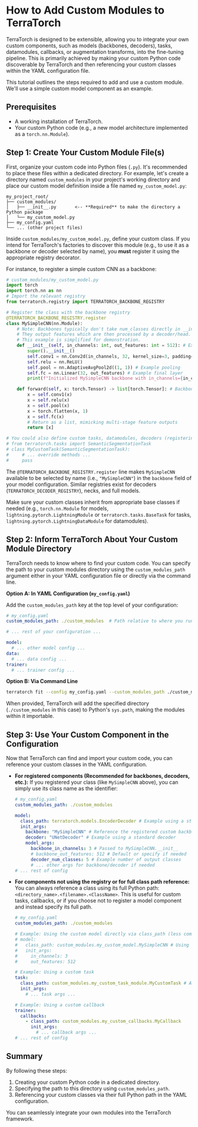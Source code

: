 # How to Add Custom Modules to TerraTorch

TerraTorch is designed to be extensible, allowing you to integrate your own custom components, such as models (backbones, decoders), tasks, datamodules, callbacks, or augmentation transforms, into the fine-tuning pipeline. This is primarily achieved by making your custom Python code discoverable by TerraTorch and then referencing your custom classes within the YAML configuration file.

This tutorial outlines the steps required to add and use a custom module. We'll use a simple custom model component as an example.

## Prerequisites

*   A working installation of TerraTorch.
*   Your custom Python code (e.g., a new model architecture implemented as a `torch.nn.Module`).

## Step 1: Create Your Custom Module File(s)

First, organize your custom code into Python files (`.py`). It's recommended to place these files within a dedicated directory. For example, let's create a directory named `custom_modules` in your project's working directory and place our custom model definition inside a file named `my_custom_model.py`:

```text
my_project_root/
├── custom_modules/
│   ├── __init__.py       <-- **Required** to make the directory a Python package
│   └── my_custom_model.py
├── my_config.yaml
└── ... (other project files)
```

Inside `custom_modules/my_custom_model.py`, define your custom class. If you intend for TerraTorch's factories to discover this module (e.g., to use it as a backbone or decoder selected by name), you **must** register it using the appropriate registry decorator.

For instance, to register a simple custom CNN as a backbone:

```python
# custom_modules/my_custom_model.py
import torch
import torch.nn as nn
# Import the relevant registry
from terratorch.registry import TERRATORCH_BACKBONE_REGISTRY

# Register the class with the backbone registry
@TERRATORCH_BACKBONE_REGISTRY.register
class MySimpleCNN(nn.Module):
    # Note: Backbones typically don't take num_classes directly in __init__
    # They output features which are then processed by a decoder/head.
    # This example is simplified for demonstration.
    def __init__(self, in_channels: int, out_features: int = 512): # Example: output feature size
        super().__init__()
        self.conv1 = nn.Conv2d(in_channels, 32, kernel_size=3, padding=1)
        self.relu = nn.ReLU()
        self.pool = nn.AdaptiveAvgPool2d((1, 1)) # Example pooling
        self.fc = nn.Linear(32, out_features) # Example final layer
        print(f"Initialized MySimpleCNN backbone with in_channels={in_channels}, out_features={out_features}")

    def forward(self, x: torch.Tensor) -> list[torch.Tensor]: # Backbones often return a list of features
        x = self.conv1(x)
        x = self.relu(x)
        x = self.pool(x)
        x = torch.flatten(x, 1)
        x = self.fc(x)
        # Return as a list, mimicking multi-stage feature outputs
        return [x]

# You could also define custom tasks, datamodules, decoders (registering with TERRATORCH_DECODER_REGISTRY), etc. here
# from terratorch.tasks import SemanticSegmentationTask
# class MyCustomTask(SemanticSegmentationTask):
#     # ... override methods ...
#     pass
```

The `@TERRATORCH_BACKBONE_REGISTRY.register` line makes `MySimpleCNN` available to be selected by name (i.e., `"MySimpleCNN"`) in the `backbone` field of your model configuration. Similar registries exist for decoders (`TERRATORCH_DECODER_REGISTRY`), necks, and full models.

Make sure your custom classes inherit from appropriate base classes if needed (e.g., `torch.nn.Module` for models, `lightning.pytorch.LightningModule` or `terratorch.tasks.BaseTask` for tasks, `lightning.pytorch.LightningDataModule` for datamodules).

## Step 2: Inform TerraTorch About Your Custom Module Directory

TerraTorch needs to know where to find your custom code. You can specify the path to your custom modules directory using the `custom_modules_path` argument either in your YAML configuration file or directly via the command line.

**Option A: In YAML Configuration (`my_config.yaml`)**

Add the `custom_modules_path` key at the top level of your configuration:

```yaml
# my_config.yaml
custom_modules_path: ./custom_modules  # Path relative to where you run terratorch

# ... rest of your configuration ...

model:
  # ... other model config ...
data:
  # ... data config ...
trainer:
  # ... trainer config ...

```

**Option B: Via Command Line**

```bash
terratorch fit --config my_config.yaml --custom_modules_path ./custom_modules
```

When provided, TerraTorch will add the specified directory (`./custom_modules` in this case) to Python's `sys.path`, making the modules within it importable.

## Step 3: Use Your Custom Component in the Configuration

Now that TerraTorch can find and import your custom code, you can reference your custom classes in the YAML configuration.

*   **For registered components (Recommended for backbones, decoders, etc.):** If you registered your class (like `MySimpleCNN` above), you can simply use its class name as the identifier:

    ```yaml
    # my_config.yaml
    custom_modules_path: ./custom_modules

    model:
      class_path: terratorch.models.EncoderDecoder # Example using a standard factory
      init_args:
        backbone: "MySimpleCNN" # Reference the registered custom backbone by name
        decoder: "UNetDecoder" # Example using a standard decoder
        model_args:
          backbone_in_channels: 3 # Passed to MySimpleCNN.__init__
          # backbone_out_features: 512 # Default or specify if needed
          decoder_num_classes: 5 # Example number of output classes
          # ... other args for backbone/decoder if needed
    # ... rest of config
    ```

*   **For components not using the registry or for full class path reference:** You can always reference a class using its full Python path: `<directory_name>.<filename>.<ClassName>`. This is useful for custom tasks, callbacks, or if you choose not to register a model component and instead specify its full path.

    ```yaml
    # my_config.yaml
    custom_modules_path: ./custom_modules

    # Example: Using the custom model directly via class_path (less common for backbones/decoders)
    # model:
    #   class_path: custom_modules.my_custom_model.MySimpleCNN # Using full path
    #   init_args:
    #     in_channels: 3
    #     out_features: 512

    # Example: Using a custom task
    task:
      class_path: custom_modules.my_custom_task_module.MyCustomTask # Assuming it's defined elsewhere
      init_args:
        # ... task args ...

    # Example: Using a custom callback
    trainer:
      callbacks:
        - class_path: custom_modules.my_custom_callbacks.MyCallback
          init_args:
            # ... callback args ...
    # ... rest of config
    ```

## Summary

By following these steps:
1.  Creating your custom Python code in a dedicated directory.
2.  Specifying the path to this directory using `custom_modules_path`.
3.  Referencing your custom classes via their full Python path in the YAML configuration.

You can seamlessly integrate your own modules into the TerraTorch framework. 